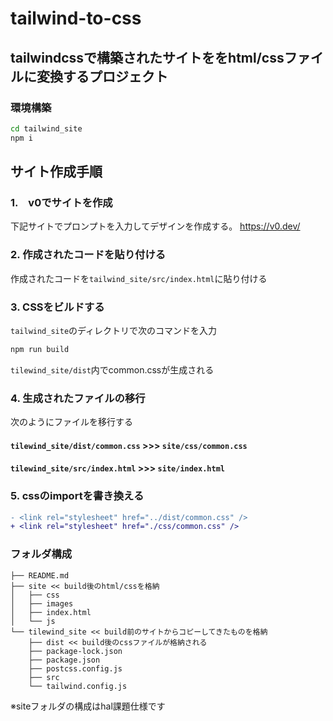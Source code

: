 # tailwind-to-css
## tailwindcssで構築されたサイトををhtml/cssファイルに変換するプロジェクト


### 環境構築

```bash
cd tailwind_site
npm i
```
## サイト作成手順

### 1.　v0でサイトを作成
下記サイトでプロンプトを入力してデザインを作成する。
https://v0.dev/

### 2. 作成されたコードを貼り付ける
作成されたコードを`tailwind_site/src/index.html`に貼り付ける

### 3. CSSをビルドする
`tailwind_site`のディレクトリで次のコマンドを入力
```bash
npm run build
```
`tilewind_site/dist`内でcommon.cssが生成される

### 4. 生成されたファイルの移行
次のようにファイルを移行する
#### `tilewind_site/dist/common.css` >>> `site/css/common.css`
#### `tilewind_site/src/index.html` >>> `site/index.html`

### 5. cssのimportを書き換える

```diff
- <link rel="stylesheet" href="../dist/common.css" />
+ <link rel="stylesheet" href="./css/common.css" />
```


### フォルダ構成
```
├── README.md
├── site << build後のhtml/cssを格納
│   ├── css
│   ├── images
│   ├── index.html
│   └── js
└── tilewind_site << build前のサイトからコピーしてきたものを格納
    ├── dist << build後のcssファイルが格納される
    ├── package-lock.json
    ├── package.json
    ├── postcss.config.js
    ├── src
    └── tailwind.config.js
```
※siteフォルダの構成はhal課題仕様です
